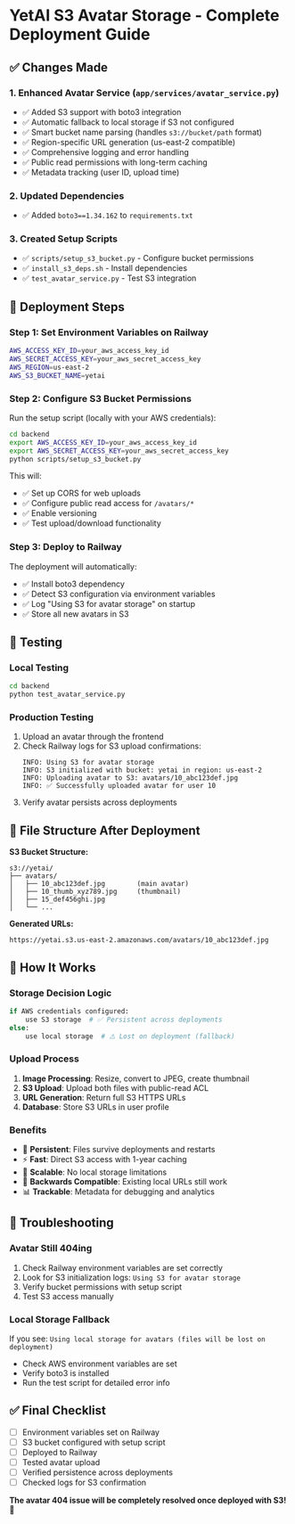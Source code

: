 # YetAI S3 Avatar Storage - Complete Deployment Guide

## ✅ Changes Made

### 1. Enhanced Avatar Service (`app/services/avatar_service.py`)
- ✅ Added S3 support with boto3 integration
- ✅ Automatic fallback to local storage if S3 not configured
- ✅ Smart bucket name parsing (handles `s3://bucket/path` format)
- ✅ Region-specific URL generation (us-east-2 compatible)
- ✅ Comprehensive logging and error handling
- ✅ Public read permissions with long-term caching
- ✅ Metadata tracking (user ID, upload time)

### 2. Updated Dependencies
- ✅ Added `boto3==1.34.162` to `requirements.txt`

### 3. Created Setup Scripts
- ✅ `scripts/setup_s3_bucket.py` - Configure bucket permissions
- ✅ `install_s3_deps.sh` - Install dependencies
- ✅ `test_avatar_service.py` - Test S3 integration

## 🚀 Deployment Steps

### Step 1: Set Environment Variables on Railway
```bash
AWS_ACCESS_KEY_ID=your_aws_access_key_id
AWS_SECRET_ACCESS_KEY=your_aws_secret_access_key
AWS_REGION=us-east-2
AWS_S3_BUCKET_NAME=yetai
```

### Step 2: Configure S3 Bucket Permissions

Run the setup script (locally with your AWS credentials):
```bash
cd backend
export AWS_ACCESS_KEY_ID=your_aws_access_key_id
export AWS_SECRET_ACCESS_KEY=your_aws_secret_access_key
python scripts/setup_s3_bucket.py
```

This will:
- ✅ Set up CORS for web uploads
- ✅ Configure public read access for `/avatars/*`
- ✅ Enable versioning
- ✅ Test upload/download functionality

### Step 3: Deploy to Railway

The deployment will automatically:
- ✅ Install boto3 dependency
- ✅ Detect S3 configuration via environment variables
- ✅ Log "Using S3 for avatar storage" on startup
- ✅ Store all new avatars in S3

## 🧪 Testing

### Local Testing
```bash
cd backend
python test_avatar_service.py
```

### Production Testing
1. Upload an avatar through the frontend
2. Check Railway logs for S3 upload confirmations:
   ```
   INFO: Using S3 for avatar storage
   INFO: S3 initialized with bucket: yetai in region: us-east-2
   INFO: Uploading avatar to S3: avatars/10_abc123def.jpg
   INFO: ✅ Successfully uploaded avatar for user 10
   ```
3. Verify avatar persists across deployments

## 📁 File Structure After Deployment

**S3 Bucket Structure:**
```
s3://yetai/
├── avatars/
│   ├── 10_abc123def.jpg        (main avatar)
│   ├── 10_thumb_xyz789.jpg     (thumbnail)
│   ├── 15_def456ghi.jpg
│   └── ...
```

**Generated URLs:**
```
https://yetai.s3.us-east-2.amazonaws.com/avatars/10_abc123def.jpg
```

## 🔧 How It Works

### Storage Decision Logic
```python
if AWS credentials configured:
    use S3 storage  # ✅ Persistent across deployments
else:
    use local storage  # ⚠️ Lost on deployment (fallback)
```

### Upload Process
1. **Image Processing**: Resize, convert to JPEG, create thumbnail
2. **S3 Upload**: Upload both files with public-read ACL
3. **URL Generation**: Return full S3 HTTPS URLs
4. **Database**: Store S3 URLs in user profile

### Benefits
- 🚀 **Persistent**: Files survive deployments and restarts
- ⚡ **Fast**: Direct S3 access with 1-year caching
- 💾 **Scalable**: No local storage limitations
- 🔄 **Backwards Compatible**: Existing local URLs still work
- 📊 **Trackable**: Metadata for debugging and analytics

## 🚨 Troubleshooting

### Avatar Still 404ing
1. Check Railway environment variables are set correctly
2. Look for S3 initialization logs: `Using S3 for avatar storage`
3. Verify bucket permissions with setup script
4. Test S3 access manually

### Local Storage Fallback
If you see: `Using local storage for avatars (files will be lost on deployment)`
- Check AWS environment variables are set
- Verify boto3 is installed
- Run the test script for detailed error info

## ✅ Final Checklist

- [ ] Environment variables set on Railway
- [ ] S3 bucket configured with setup script
- [ ] Deployed to Railway
- [ ] Tested avatar upload
- [ ] Verified persistence across deployments
- [ ] Checked logs for S3 confirmation

**The avatar 404 issue will be completely resolved once deployed with S3! 🎉**